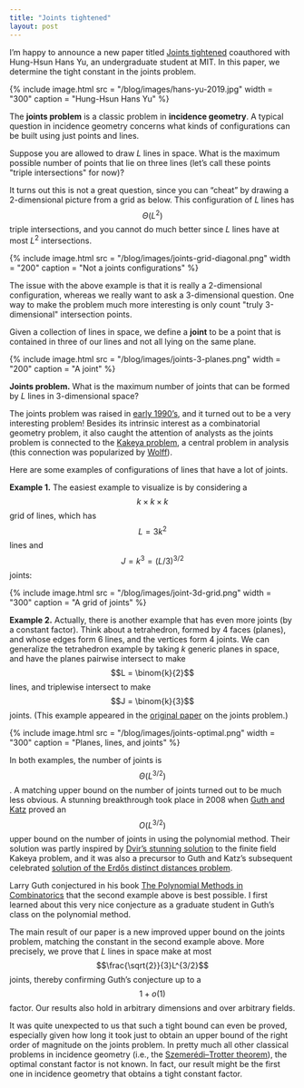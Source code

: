 ```yaml
---
title: "Joints tightened"
layout: post
---
```


I’m happy to announce a new paper titled [Joints tightened](https://arxiv.org/abs/1911.08605) coauthored with Hung-Hsun Hans Yu, an undergraduate student at MIT. In this paper, we determine the tight constant in the joints problem.  

{% include image.html 
    src = "/blog/images/hans-yu-2019.jpg"
    width = "300"
    caption = "Hung-Hsun Hans Yu"
%}

The **joints problem** is a classic problem in **incidence geometry**. A typical question in incidence geometry concerns what kinds of configurations can be built using just points and lines.

Suppose you are allowed to draw _L_ lines in space. What is the maximum possible number of points that lie on three lines (let’s call these points "triple intersections" for now)?

It turns out this is not a great question, since you can “cheat” by drawing a 2-dimensional picture from a grid as below. This configuration of _L_ lines has $$\Theta(L^2)$$ triple intersections, and you cannot do much better since _L_ lines have at most $L^2$ intersections.

{% include image.html 
    src = "/blog/images/joints-grid-diagonal.png"
    width = "200"
    caption = "Not a joints configurations"
%}

The issue with the above example is that it is really a 2-dimensional configuration, whereas we really want to ask a 3-dimensional question. One way to make the problem much more interesting is only count "truly 3-dimensional" intersection points.

Given a collection of lines in space, we define a **joint** to be a point that is contained in three of our lines and not all lying on the same plane.

{% include image.html 
    src = "/blog/images/joints-3-planes.png"
    width = "200"
    caption = "A joint"
%}

**Joints problem.** What is the maximum number of joints that can be formed by _L_ lines in 3-dimensional space?

The joints problem was raised in [early 1990’s](https://doi.org/10.1016/0925-7721(92)90009-H), and it turned out to be a very interesting problem! Besides its intrinsic interest as a combinatorial geometry problem, it also caught the attention of analysts as the joints problem is connected to the [Kakeya problem](https://en.wikipedia.org/wiki/Kakeya_set), a central problem in analysis (this connection was popularized by [Wolff](http://amathe.web.elte.hu/modern/wolff_review.pdf)).

Here are some examples of configurations of lines that have a lot of joints.

**Example 1.** The easiest example to visualize is by considering a $$k \times k \times k$$ grid of lines, which has $$L = 3k^2$$ lines and $$J = k^3 = (L/3)^{3/2}$$ joints:  


{% include image.html 
    src = "/blog/images/joint-3d-grid.png"
    width = "300"
    caption = "A grid of joints"
%}


**Example 2.** Actually, there is another example that has even more joints (by a constant factor). Think about a tetrahedron, formed by 4 faces (planes), and whose edges form 6 lines, and the vertices form 4 joints. We can generalize the tetrahedron example by taking _k_ generic planes in space, and have the planes pairwise intersect to make $$L = \binom{k}{2}$$ lines, and triplewise intersect to make $$J = \binom{k}{3}$$ joints. (This example appeared in the [original paper](https://doi.org/10.1016/0925-7721(92)90009-H) on the joints problem.)


{% include image.html 
    src = "/blog/images/joints-optimal.png"
    width = "300"
    caption = "Planes, lines, and joints"
%}


In both examples, the number of joints is $$\Theta(L^{3/2})$$. A matching upper bound on the number of joints turned out to be much less obvious. A stunning breakthrough took place in 2008 when [Guth and Katz](https://arxiv.org/abs/0812.1043) proved an $$O(L^{3/2})$$ upper bound on the number of joints in using the polynomial method. Their solution was partly inspired by [Dvir’s stunning solution](https://arxiv.org/abs/0803.2336) to the finite field Kakeya problem, and it was also a precursor to Guth and Katz’s subsequent celebrated [solution of the Erdős distinct distances problem](https://arxiv.org/abs/1011.4105).

Larry Guth conjectured in his book [The Polynomial Methods in Combinatorics](https://bookstore.ams.org/ulect-64/) that the second example above is best possible. I first learned about this very nice conjecture as a graduate student in Guth’s class on the polynomial method.

The main result of our paper is a new improved upper bound on the joints problem, matching the constant in the second example above. More precisely, we prove that _L_ lines in space make at most $$\frac{\sqrt{2}}{3}L^{3/2}$$ joints, thereby confirming Guth’s conjecture up to a $$1+o(1)$$ factor. Our results also hold in arbitrary dimensions and over arbitrary fields.

It was quite unexpected to us that such a tight bound can even be proved, especially given how long it took just to obtain an upper bound of the right order of magnitude on the joints problem. In pretty much all other classical problems in incidence geometry (i.e., the [Szemerédi–Trotter theorem](https://en.wikipedia.org/wiki/Szemer%C3%A9di%E2%80%93Trotter_theorem)), the optimal constant factor is not known. In fact, our result might be the first one in incidence geometry that obtains a tight constant factor.

